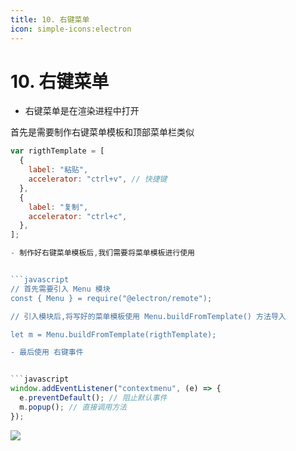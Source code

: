 ```yaml
---
title: 10. 右键菜单
icon: simple-icons:electron
---
```


# 10. 右键菜单


- 右键菜单是在渲染进程中打开

首先是需要制作右键菜单模板和顶部菜单栏类似

```javascript
var rigthTemplate = [
  {
    label: "粘贴",
    accelerator: "ctrl+v", // 快捷键
  },
  {
    label: "复制",
    accelerator: "ctrl+c",
  },
];

- 制作好右键菜单模板后,我们需要将菜单模板进行使用


```javascript
// 首先需要引入 Menu 模块
const { Menu } = require("@electron/remote");

// 引入模块后,将写好的菜单模板使用 Menu.buildFromTemplate() 方法导入

let m = Menu.buildFromTemplate(rigthTemplate);

- 最后使用 右键事件


```javascript
window.addEventListener("contextmenu", (e) => {
  e.preventDefault(); // 阻止默认事件
  m.popup(); // 直接调用方法
});
```
![](/Electron/快捷键.jpg)